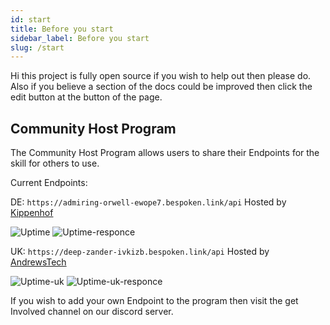 ```yaml
---
id: start
title: Before you start
sidebar_label: Before you start
slug: /start
---
```


Hi this project is fully open source if you wish to help out then please do.
Also if you believe a section of the docs could be improved then click the edit button at the button of the page.

## Community Host Program

The Community Host Program allows users to share their Endpoints for the skill for others to use.

Current Endpoints:

DE: ``` https://admiring-orwell-ewope7.bespoken.link/api ``` 
Hosted by [Kippenhof](https://github.com/Kippenhof)

![Uptime](https://img.shields.io/endpoint?url=https://raw.githubusercontent.com/unofficial-skills/alpha-video-community-host-status/master/api/de-germany/uptime.json)
![Uptime-responce](https://img.shields.io/endpoint?url=https://raw.githubusercontent.com/unofficial-skills/alpha-video-community-host-status/master/api/de-germany/response-time-day.json)

UK: ``` https://deep-zander-ivkizb.bespoken.link/api ``` 
Hosted by [AndrewsTech](https://github.com/andrewstech)

![Uptime-uk](https://img.shields.io/endpoint?url=https://raw.githubusercontent.com/unofficial-skills/alpha-video-community-host-status/master/api/uk-england/uptime.json)
![Uptime-uk-responce](https://img.shields.io/endpoint?url=https://raw.githubusercontent.com/unofficial-skills/alpha-video-community-host-status/master/api/uk-england/response-time-day.json)



If you wish to add your own Endpoint to the program then visit the get Involved channel on our discord server.



